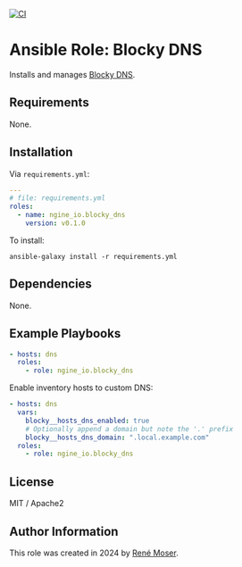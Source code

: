 [![CI](https://github.com/ngine-io/ansible-role-blocky-dns/actions/workflows/ci.yml/badge.svg)](https://github.com/ngine-io/ansible-role-blocky-dns/actions/workflows/ci.yml)

# Ansible Role: Blocky DNS

Installs and manages [Blocky DNS](https://0xerr0r.github.io/blocky).

## Requirements

None.

## Installation

Via `requirements.yml`:

```yaml
---
# file: requirements.yml
roles:
  - name: ngine_io.blocky_dns
    version: v0.1.0
```

To install:

```
ansible-galaxy install -r requirements.yml
```

## Dependencies

None.

## Example Playbooks

```yaml
- hosts: dns
  roles:
    - role: ngine_io.blocky_dns
```
Enable inventory hosts to custom DNS:

```yaml
- hosts: dns
  vars:
    blocky__hosts_dns_enabled: true
    # Optionally append a domain but note the '.' prefix
    blocky__hosts_dns_domain: ".local.example.com"
  roles:
    - role: ngine_io.blocky_dns
```

## License

MIT / Apache2

## Author Information

This role was created in 2024 by [René Moser](https://renemoser.net).
